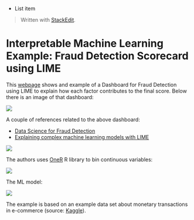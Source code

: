  - List item

> Written with [StackEdit](https://stackedit.io/).

# Interpretable Machine Learning Example: Fraud Detection Scorecard using LIME

This [webpage](https://shiring.shinyapps.io/fraud_example_dashboard/#section-test-case-result) shows and example of a Dashboard for Fraud Detection using LIME to explain how each factor contributes to the final score. Below there is an image of that dashboard:

![](https://github.com/markeyser/Data-Science-Cookbook/blob/master/imgs/Fraud-Detection-Dashboard-LIME.png?raw=true)

A couple of references related to the above dashboard:

- [Data Science for Fraud Detection](https://blog.codecentric.de/en/2017/09/data-science-fraud-detection/ "Data Science for Fraud Detection")
- [Explaining complex machine learning models with LIME](https://shiring.github.io/machine_learning/2017/04/23/lime)

![](https://github.com/markeyser/Data-Science-Cookbook/blob/master/imgs/Fraud-Detection-Dashboard-Bin.png?raw=true)

The authors uses [OneR](https://cran.r-project.org/web/packages/OneR/OneR.pdf) R library to bin continuous variables:

![](https://github.com/markeyser/Data-Science-Cookbook/blob/master/imgs/Fraud-Detection-Dashboard-ML-OneR.png?raw=true)

The ML model:

![](https://github.com/markeyser/Data-Science-Cookbook/blob/master/imgs/Fraud-Detection-Dashboard-LIME-ML.png?raw=true)

The example is based on an example data set about monetary transactions in e-commerce (source: [Kaggle](https://www.kaggle.com/ntnu-testimon/paysim1)).









<!--stackedit_data:
eyJoaXN0b3J5IjpbNDA1NjQ2Mjk3LC0zNzAwMjMwODUsMzI5MD
c4NDA5LDIwMDM1OTIzNDMsLTk4OTE3MzQwNCwtMTU2MDMwMTAw
OSw4MTgzODE4MjYsLTIwMDUxOTczNl19
-->